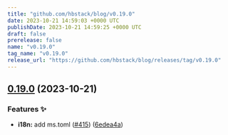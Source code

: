 ```yaml
---
title: "github.com/hbstack/blog/v0.19.0"
date: 2023-10-21 14:59:03 +0000 UTC
publishDate: 2023-10-21 14:59:25 +0000 UTC
draft: false
prerelease: false
name: "v0.19.0"
tag_name: "v0.19.0"
release_url: "https://github.com/hbstack/blog/releases/tag/v0.19.0"
---
```


## [0.19.0](https://github.com/hbstack/blog/compare/v0.18.1...v0.19.0) (2023-10-21)


### Features ✨

* **i18n:** add ms.toml ([#415](https://github.com/hbstack/blog/issues/415)) ([6edea4a](https://github.com/hbstack/blog/commit/6edea4af0ab1435682d9780766510da92e31620f))

